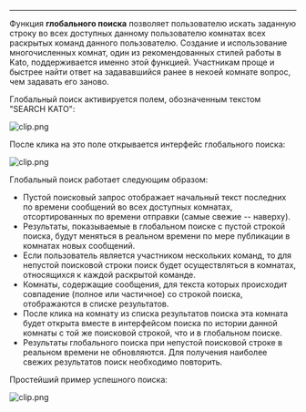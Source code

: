 ***

Функция **глобального поиска** позволяет пользователю искать заданную строку во всех доступных данному пользователю комнатах всех раскрытых команд данного пользователю. Создание и использование многочисленных комнат, один из рекомендованных стилей работы в Kato, поддерживается именно этой функцией. Участникам проще и быстрее найти ответ на задававшийся ранее в некоей комнате вопрос, чем задавать его заново. 

Глобальный поиск активируется полем, обозначенным текстом "SEARCH KATO":

![clip.png](https://in.kato.im/3567248e2371efa5f56b7e512936f34346764e226884fd4b321e814f35dee/clip.png)

После клика на это поле открывается интерфейс глобального поиска:

![clip.png](https://in.kato.im/5b5a7195f133ad2baf0b76b57b15e1ecd12eacc297a07b03204c85afd25f8a2b/clip.png)

Глобальный поиск работает следующим образом:

 - Пустой поисковый запрос отображает начальный текст последних по времени сообщений во всех доступных комнатах, отсортированных по времени отправки (самые свежие -- наверху). 
 - Результаты, показываемые в глобальном поиске с пустой строкой поиска, будут меняться в реальном времени по мере публикации в комнатах новых сообщений.
 - Если пользователь является участником нескольких команд, то для непустой поисковой строки поиск будет осуществляться в комнатах, относящихся к каждой раскрытой команде.
 - Комнаты, содержащие сообщения, для текста которых происходит совпадение (полное или частичное) со строкой поиска, отображаются в списке результатов.
 - После клика на комнату из списка результатов поиска эта комната будет открыта вместе в интерфейсом поиска по истории данной комнаты с той же поисковой строкой, что и в глобальном поиске. 
 - Результаты глобального поиска при непустой поисковой строке в реальном времени не обновляются. Для получения наиболее свежих результатов поиск необходимо повторить. 

Простейший пример успешного поиска:

![clip.png](https://in.kato.im/18aabe0e17e52434e92f848a12c41106e85fa63ad7fbd764afc7f5c82cedc888/clip.png)

